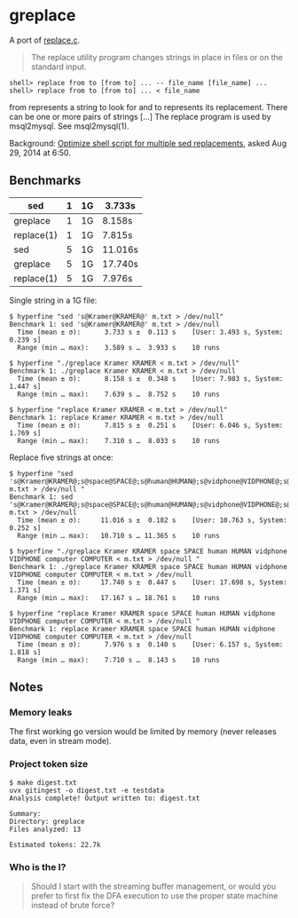 # greplace

A port of [replace.c](https://github.com/twitter-forks/mysql/blob/master/extra/replace.c).

> The replace utility program changes strings in place in files or on the standard input.

```
shell> replace from to [from to] ... -- file_name [file_name] ...
shell> replace from to [from to] ... < file_name
```

from represents a string to look for and to represents its replacement. There
can be one or more pairs of strings [...] The replace program is used by
msql2mysql. See msql2mysql(1).


Background: [Optimize shell script for multiple sed replacements](https://stackoverflow.com/a/25563135/89391), asked Aug 29, 2014 at 6:50.

## Benchmarks

| sed        | 1 | 1G | 3.733s  |
|------------|---|----|---------|
| greplace   | 1 | 1G | 8.158s  |
| replace(1) | 1 | 1G | 7.815s  |
| sed        | 5 | 1G | 11.016s |
| greplace   | 5 | 1G | 17.740s |
| replace(1) | 5 | 1G | 7.976s  |

Single string in a 1G file:

```shell
$ hyperfine "sed 's@Kramer@KRAMER@' m.txt > /dev/null"
Benchmark 1: sed 's@Kramer@KRAMER@' m.txt > /dev/null
  Time (mean ± σ):      3.733 s ±  0.113 s    [User: 3.493 s, System: 0.239 s]
  Range (min … max):    3.589 s …  3.933 s    10 runs

$ hyperfine "./greplace Kramer KRAMER < m.txt > /dev/null"
Benchmark 1: ./greplace Kramer KRAMER < m.txt > /dev/null
  Time (mean ± σ):      8.158 s ±  0.348 s    [User: 7.983 s, System: 1.447 s]
  Range (min … max):    7.639 s …  8.752 s    10 runs

$ hyperfine "replace Kramer KRAMER < m.txt > /dev/null"
Benchmark 1: replace Kramer KRAMER < m.txt > /dev/null
  Time (mean ± σ):      7.815 s ±  0.251 s    [User: 6.046 s, System: 1.769 s]
  Range (min … max):    7.310 s …  8.033 s    10 runs
```

Replace five strings at once:

```shell
$ hyperfine "sed 's@Kramer@KRAMER@;s@space@SPACE@;s@human@HUMAN@;s@vidphone@VIDPHONE@;s@computer@COMPUTER@' m.txt > /dev/null "
Benchmark 1: sed 's@Kramer@KRAMER@;s@space@SPACE@;s@human@HUMAN@;s@vidphone@VIDPHONE@;s@computer@COMPUTER@' m.txt > /dev/null
  Time (mean ± σ):     11.016 s ±  0.182 s    [User: 10.763 s, System: 0.252 s]
  Range (min … max):   10.710 s … 11.365 s    10 runs

$ hyperfine "./greplace Kramer KRAMER space SPACE human HUMAN vidphone VIDPHONE computer COMPUTER < m.txt > /dev/null "
Benchmark 1: ./greplace Kramer KRAMER space SPACE human HUMAN vidphone VIDPHONE computer COMPUTER < m.txt > /dev/null
  Time (mean ± σ):     17.740 s ±  0.447 s    [User: 17.698 s, System: 1.371 s]
  Range (min … max):   17.167 s … 18.761 s    10 runs

$ hyperfine "replace Kramer KRAMER space SPACE human HUMAN vidphone VIDPHONE computer COMPUTER < m.txt > /dev/null "
Benchmark 1: replace Kramer KRAMER space SPACE human HUMAN vidphone VIDPHONE computer COMPUTER < m.txt > /dev/null
  Time (mean ± σ):      7.976 s ±  0.140 s    [User: 6.157 s, System: 1.818 s]
  Range (min … max):    7.710 s …  8.143 s    10 runs
```


## Notes

### Memory leaks

The first working go version would be limited by memory (never releases data, even in stream mode).

### Project token size

```
$ make digest.txt
uvx gitingest -o digest.txt -e testdata
Analysis complete! Output written to: digest.txt

Summary:
Directory: greplace
Files analyzed: 13

Estimated tokens: 22.7k
```

### Who is the I?

> Should I start with the streaming buffer management, or would you prefer to
> first fix the DFA execution to use the proper state machine instead of brute
> force?
